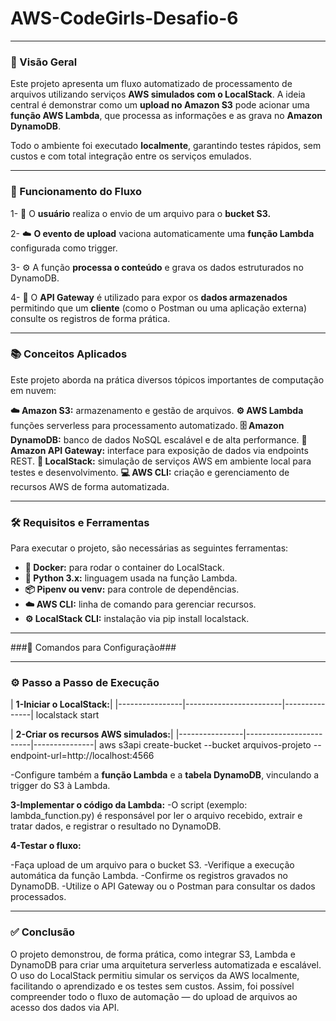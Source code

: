 # AWS-CodeGirls-Desafio-6


---
### 🚀 Visão Geral

Este projeto apresenta um fluxo automatizado de processamento de arquivos utilizando serviços **AWS simulados com o LocalStack**.
A ideia central é demonstrar como um **upload no Amazon S3** pode acionar uma **função AWS Lambda**, que processa as informações e as grava no **Amazon DynamoDB**.

Todo o ambiente foi executado **localmente**, garantindo testes rápidos, sem custos e com total integração entre os serviços emulados.

---

### 🧩 Funcionamento do Fluxo

1- 👤 O **usuário**  realiza o envio de um arquivo para o **bucket S3.**

2- ☁️ **O evento de upload** vaciona automaticamente uma **função Lambda** configurada como trigger.

3- ⚙️ A função **processa o conteúdo** e grava os dados estruturados no DynamoDB.

4- 🔗 O **API Gateway** é utilizado para expor os **dados armazenados** permitindo que um **cliente** (como o Postman ou uma aplicação externa) consulte os registros de forma prática.

---

### 📚 Conceitos Aplicados

 
Este projeto aborda na prática diversos tópicos importantes de computação em nuvem:

**☁️ Amazon S3:** armazenamento e gestão de arquivos.
**⚙️ AWS Lambda** funções serverless para processamento automatizado.
**🗄️ Amazon DynamoDB:** banco de dados NoSQL escalável e de alta performance.
**🔗 Amazon API Gateway:** interface para exposição de dados via endpoints REST.
**🧩 LocalStack:** simulação de serviços AWS em ambiente local para testes e desenvolvimento.
**💻 AWS CLI:** criação e gerenciamento de recursos AWS de forma automatizada.

---


### 🛠️ Requisitos e Ferramentas

Para executar o projeto, são necessárias as seguintes ferramentas:

- **🐳 Docker:** para rodar o container do LocalStack.
- **🐍 Python 3.x:** linguagem usada na função Lambda.
- **📦 Pipenv ou venv:** para controle de dependências.
- **☁️ AWS CLI:** linha de comando para gerenciar recursos.
- **⚙️ LocalStack CLI:** instalação via pip install localstack.   

---



###🧰 Comandos para Configuração###

---

### ⚙️ Passo a Passo de Execução

| **1-Iniciar o LocalStack:**|
|----------------|------------------------|---------------|
localstack start


| **2-Criar os recursos AWS simulados:**|
|----------------|------------------------|---------------|
aws s3api create-bucket --bucket arquivos-projeto --endpoint-url=http://localhost:4566

-Configure também a **função Lambda** e a **tabela DynamoDB**, vinculando a trigger do S3 à Lambda.


**3-Implementar o código da Lambda:**
-O script (exemplo: lambda_function.py) é responsável por ler o arquivo recebido, extrair e tratar dados, e registrar o resultado no DynamoDB.

**4-Testar o fluxo:**

-Faça upload de um arquivo para o bucket S3.
-Verifique a execução automática da função Lambda.
-Confirme os registros gravados no DynamoDB.
-Utilize o API Gateway ou o Postman para consultar os dados processados.


---

### ✅ Conclusão ###

O projeto demonstrou, de forma prática, como integrar S3, Lambda e DynamoDB para criar uma arquitetura serverless automatizada e escalável.
O uso do LocalStack permitiu simular os serviços da AWS localmente, facilitando o aprendizado e os testes sem custos.
Assim, foi possível compreender todo o fluxo de automação — do upload de arquivos ao acesso dos dados via API.

